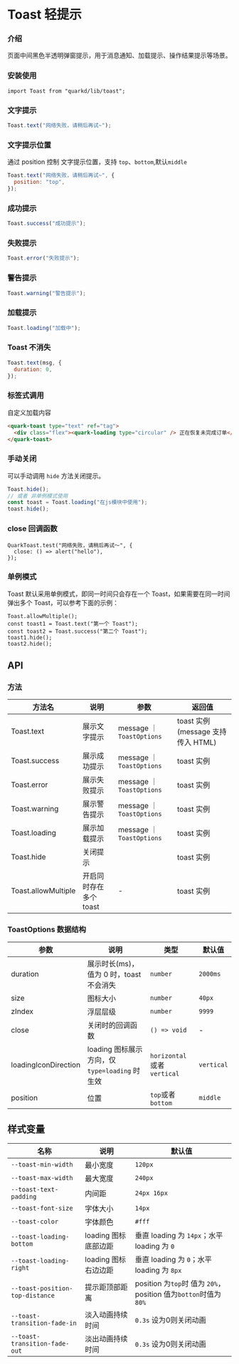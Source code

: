 # Toast 轻提示

### 介绍

页面中间黑色半透明弹窗提示，用于消息通知、加载提示、操作结果提示等场景。

### 安装使用

```tsx
import Toast from "quarkd/lib/toast";
```

### 文字提示

```javascript
Toast.text("网络失败，请稍后再试~");
```

### 文字提示位置

通过 position 控制 文字提示位置，支持 `top`、`bottom`,默认`middle`

```javascript
Toast.text("网络失败，请稍后再试~", {
  position: "top",
});
```

### 成功提示

```javascript
Toast.success("成功提示");
```

### 失败提示

```javascript
Toast.error("失败提示");
```

### 警告提示

```javascript
Toast.warning("警告提示");
```

### 加载提示

```javascript
Toast.loading("加载中");
```

### Toast 不消失

```javascript
Toast.text(msg, {
  duration: 0,
});
```

### 标签式调用

自定义加载内容

```html
<quark-toast type="text" ref="tag">
  <div class="flex"><quark-loading type="circular" /> 正在恢复未完成订单</div>
</quark-toast>
```

### 手动关闭

可以手动调用 `hide` 方法关闭提示。

```js
Toast.hide();
// 或者 非单例模式使用
const toast = Toast.loading("在js模块中使用");
toast.hide();
```

### close 回调函数

```tsx
QuarkToast.test("网络失败，请稍后再试～", {
  close: () => alert("hello"),
});
```

### 单例模式

Toast 默认采用单例模式，即同一时间只会存在一个 Toast，如果需要在同一时间弹出多个 Toast，可以参考下面的示例：

```tsx
Toast.allowMultiple();
const toast1 = Toast.text("第一个 Toast");
const toast2 = Toast.success("第二个 Toast");
toast1.hide();
toast2.hide();
```

## API

### 方法

| 方法名              | 说明                   | 参数                      | 返回值                            |
| ------------------- | ---------------------- | ------------------------- | --------------------------------- |
| Toast.text          | 展示文字提示           | message ｜ `ToastOptions` | toast 实例(message 支持传入 HTML) |
| Toast.success       | 展示成功提示           | message ｜ `ToastOptions` | toast 实例                        |
| Toast.error         | 展示失败提示           | message ｜ `ToastOptions` | toast 实例                        |
| Toast.warning       | 展示警告提示           | message ｜ `ToastOptions` | toast 实例                        |
| Toast.loading       | 展示加载提示           | message ｜ `ToastOptions` | toast 实例                        |
| Toast.hide          | 关闭提示               |                           | toast 实例                        |
| Toast.allowMultiple | 开启同时存在多个 toast | -                         | toast 实例                        |

### ToastOptions 数据结构

| 参数                 | 说明                                           | 类型                         | 默认值     |
| -------------------- | ---------------------------------------------- | ---------------------------- | ---------- |
| duration             | 展示时长(ms)，值为 0 时，toast 不会消失        | `number`                     | `2000ms`   |
| size                 | 图标大小                                       | `number`                     | `40px`     |
| zIndex               | 浮层层级                                       | `number`                     | `9999`     |
| close                | 关闭时的回调函数                               | `() => void`                 | -          |
| loadingIconDirection | loading 图标展示方向，仅 `type=loading` 时生效 | `horizontal` 或者 `vertical` | `vertical` |
| position             | 位置                                           | `top`或者 `bottom`           | `middle`   |

## 样式变量

| 名称                            | 说明                 | 默认值                                                           |
| ------------------------------- | -------------------- | ---------------------------------------------------------------- |
| `--toast-min-width`             | 最小宽度             | `120px`                                                          |
| `--toast-max-width`             | 最大宽度             | `240px`                                                          |
| `--toast-text-padding`          | 内间距               | `24px 16px`                                                      |
| `--toast-font-size`             | 字体大小             | `14px`                                                           |
| `--toast-color`                 | 字体颜色             | `#fff`                                                           |
| `--toast-loading-bottom`        | loading 图标底部边距 | 垂直 loading 为 `14px`；水平 loading 为 `0`                      |
| `--toast-loading-right`         | loading 图标右边边距 | 垂直 loading 为 `0`；水平 loading 为 `8px`                       |
| `--toast-position-top-distance` | 提示距顶部距离       | position 为`top`时 值为 `20%`， position 值为`botton`时值为`80%` |
| `--toast-transition-fade-in` | 淡入动画持续时间       |  `0.3s`  设为0则关闭动画 |
| `--toast-transition-fade-out` | 淡出动画持续时间       |  `0.3s`  设为0则关闭动画 |

